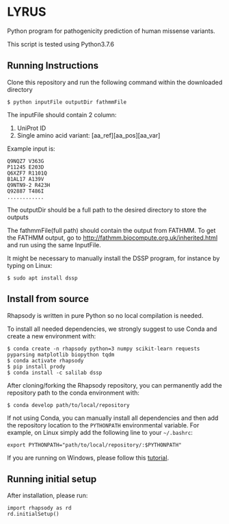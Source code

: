 # LYRUS
Python program for pathogenicity prediction of human missense variants.

This script is tested using Python3.7.6

## Running Instructions
Clone this repository and run the following command within the downloaded directory
```console
$ python inputFile outputDir fathmmFile
```

The inputFile should contain 2 column:
  1. UniProt ID
  2. Single amino acid variant: [aa_ref][aa_pos][aa_var]

Example input is:  
```
Q9NQZ7 V363G
P11245 E203D
Q6XZF7 R1101Q
B1AL17 A139V
Q9NTN9-2 R423H
Q92887 T486I
............
```

The outputDir should be a full path to the desired directory to store the outputs

The fathmmFile(full path) should contain the output from FATHMM. To get the FATHMM output,
go to http://fathmm.biocompute.org.uk/inherited.html and run using the same InputFile.

It might be necessary to manually install the DSSP program, for instance
by typing on Linux:
```console
$ sudo apt install dssp
```

## Install from source
Rhapsody is written in pure Python so no local compilation is needed.

To install all needed dependencies, we strongly suggest to use Conda and create
a new environment with:
```console
$ conda create -n rhapsody python=3 numpy scikit-learn requests pyparsing matplotlib biopython tqdm
$ conda activate rhapsody
$ pip install prody
$ conda install -c salilab dssp
```

After cloning/forking the Rhapsody repository, you can permanently add the
repository path to the conda environment with:
```console
$ conda develop path/to/local/repository
```

If not using Conda, you can manually install all dependencies and then add
the repository location to the `PYTHONPATH` environmental variable. For
example, on Linux simply add the following line to your `~/.bashrc`:
```console
export PYTHONPATH="path/to/local/repository/:$PYTHONPATH"
```

If you are running on Windows, please follow this
[tutorial](https://stackoverflow.com/a/4855685).

## Running initial setup

After installation, please run:
```console
import rhapsody as rd
rd.initialSetup()
```
